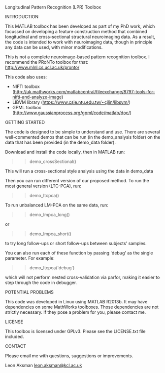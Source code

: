 Longitudinal Pattern Recognition (LPR) Toolbox

INTRODUCTION

This MATLAB toolbox has been developed as part of my PhD work, which focussed on developing a 
feature construction method that combined longitudinal and cross-sectional structural neuroimaging data. 
As a result, the code is intended to work with neuroimaging data, though in principle any data can be used, with minor modifications. 

This is not a complete neuroimage-based pattern recognition toolbox. 
I recommend the PRoNTo toolbox for that:
http://www.mlnl.cs.ucl.ac.uk/pronto/


This code also uses:

- NIFTI toolbox (http://uk.mathworks.com/matlabcentral/fileexchange/8797-tools-for-nifti-and-analyze-image)
- LIBVM library (https://www.csie.ntu.edu.tw/~cjlin/libsvm/)
- GPML toolbox  (http://www.gaussianprocess.org/gpml/code/matlab/doc/)


GETTING STARTED 

The code is designed to be simple to understand and use. 
There are several well-commented demos that can be run (in the demo_analysis folder) on the data that has been provided 
(in the demo_data folder). 


Download and install the code locally, then in MATLAB run:

>> demo_crossSectional() 

This will run a cross-sectional style analysis using the data in demo_data

Then you can run different version of our proposed method.
To run the most general version (LTC-PCA), run:

>> demo_ltcpca()

To run unbalanced LM-PCA on the same data, run:

>> demo_lmpca_long()

or

>> demo_lmpca_short()

to try long follow-ups or short follow-ups between subjects' samples.

You can also run each of these function by passing 'debug' as the single parameter.
For example:

>> demo_ltcpca('debug')

which will not perform nested cross-validation via parfor, 
making it easier to step through the code in debugger.


POTENTIAL PROBLEMS

This code was developed in Linux using MATLAB R2013b. 
It may have dependencies on some MathWorks toolboxes.
Those dependencies are not strictly necessary. If they pose a problem for you, please contact me.

LICENSE

This toolbox is licensed under GPLv3. Please see the LICENSE.txt file included.

CONTACT

Please email me with questions, suggestions or improvements.

Leon Aksman
leon.aksman@kcl.ac.uk
